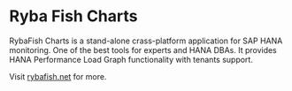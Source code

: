 # Ryba Fish Charts

RybaFish Charts is a stand-alone crass-platform application for SAP HANA monitoring. One of the best tools for experts and HANA DBAs. It provides HANA Performance Load Graph functionality with tenants support.

Visit [rybafish.net](https://www.rybafish.net) for more.
